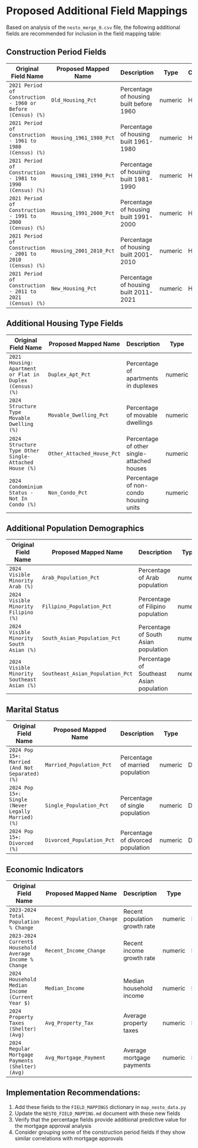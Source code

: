 # Proposed Additional Field Mappings

Based on analysis of the `nesto_merge_0.csv` file, the following additional fields are recommended for inclusion in the field mapping table:

## Construction Period Fields
| Original Field Name | Proposed Mapped Name | Description | Type | Category |
|---------------------|-------------|-------------|------|----------|
| `2021 Period of Construction - 1960 or Before (Census) (%)` | `Old_Housing_Pct` | Percentage of housing built before 1960 | numeric | Housing |
| `2021 Period of Construction - 1961 to 1980 (Census) (%)` | `Housing_1961_1980_Pct` | Percentage of housing built 1961-1980 | numeric | Housing |
| `2021 Period of Construction - 1981 to 1990 (Census) (%)` | `Housing_1981_1990_Pct` | Percentage of housing built 1981-1990 | numeric | Housing |
| `2021 Period of Construction - 1991 to 2000 (Census) (%)` | `Housing_1991_2000_Pct` | Percentage of housing built 1991-2000 | numeric | Housing |
| `2021 Period of Construction - 2001 to 2010 (Census) (%)` | `Housing_2001_2010_Pct` | Percentage of housing built 2001-2010 | numeric | Housing |
| `2021 Period of Construction - 2011 to 2021 (Census) (%)` | `New_Housing_Pct` | Percentage of housing built 2011-2021 | numeric | Housing |

## Additional Housing Type Fields
| Original Field Name | Proposed Mapped Name | Description | Type | Category |
|---------------------|-------------|-------------|------|----------|
| `2021 Housing: Apartment or Flat in Duplex (Census) (%)` | `Duplex_Apt_Pct` | Percentage of apartments in duplexes | numeric | Housing |
| `2024 Structure Type Movable Dwelling (%)` | `Movable_Dwelling_Pct` | Percentage of movable dwellings | numeric | Housing |
| `2024 Structure Type Other Single-Attached House (%)` | `Other_Attached_House_Pct` | Percentage of other single-attached houses | numeric | Housing |
| `2024 Condominium Status - Not In Condo (%)` | `Non_Condo_Pct` | Percentage of non-condo housing units | numeric | Housing |

## Additional Population Demographics
| Original Field Name | Proposed Mapped Name | Description | Type | Category |
|---------------------|-------------|-------------|------|----------|
| `2024 Visible Minority Arab (%)` | `Arab_Population_Pct` | Percentage of Arab population | numeric | Demographic |
| `2024 Visible Minority Filipino (%)` | `Filipino_Population_Pct` | Percentage of Filipino population | numeric | Demographic |
| `2024 Visible Minority South Asian (%)` | `South_Asian_Population_Pct` | Percentage of South Asian population | numeric | Demographic |
| `2024 Visible Minority Southeast Asian (%)` | `Southeast_Asian_Population_Pct` | Percentage of Southeast Asian population | numeric | Demographic |

## Marital Status
| Original Field Name | Proposed Mapped Name | Description | Type | Category |
|---------------------|-------------|-------------|------|----------|
| `2024 Pop 15+: Married (And Not Separated) (%)` | `Married_Population_Pct` | Percentage of married population | numeric | Demographic |
| `2024 Pop 15+: Single (Never Legally Married) (%)` | `Single_Population_Pct` | Percentage of single population | numeric | Demographic |
| `2024 Pop 15+: Divorced (%)` | `Divorced_Population_Pct` | Percentage of divorced population | numeric | Demographic |

## Economic Indicators
| Original Field Name | Proposed Mapped Name | Description | Type | Category |
|---------------------|-------------|-------------|------|----------|
| `2023-2024 Total Population % Change` | `Recent_Population_Change` | Recent population growth rate | numeric | Economic |
| `2023-2024 Current$ Household Average Income % Change` | `Recent_Income_Change` | Recent income growth rate | numeric | Economic |
| `2024 Household Median Income (Current Year $)` | `Median_Income` | Median household income | numeric | Economic |
| `2024 Property Taxes (Shelter) (Avg)` | `Avg_Property_Tax` | Average property taxes | numeric | Economic |
| `2024 Regular Mortgage Payments (Shelter) (Avg)` | `Avg_Mortgage_Payment` | Average mortgage payments | numeric | Economic |

## Implementation Recommendations:

1. Add these fields to the `FIELD_MAPPINGS` dictionary in `map_nesto_data.py`
2. Update the `NESTO_FIELD_MAPPING.md` document with these new fields
3. Verify that the percentage fields provide additional predictive value for the mortgage approval analysis
4. Consider grouping some of the construction period fields if they show similar correlations with mortgage approvals
